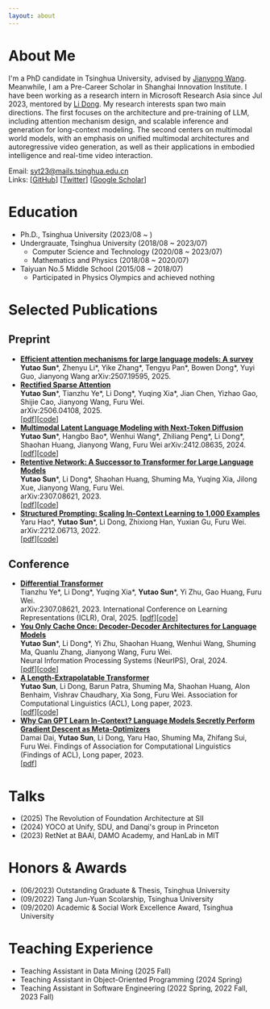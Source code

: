 ```yaml
---
layout: about 
---
```


# About Me
I'm a PhD candidate in Tsinghua University, advised by [Jianyong Wang](http://dbgroup.cs.tsinghua.edu.cn/wangjy/). Meanwhile, I am a Pre-Career Scholar in Shanghai Innovation Institute. I have been working as a research intern in Microsoft Research Asia since Jul 2023, mentored by [Li Dong](http://dong.li/).
My research interests span two main directions. The first focuses on the architecture and pre-training of LLM, including attention mechanism design, and scalable inference and generation for long-context modeling. The second centers on multimodal world models, with an emphasis on unified multimodal architectures and autoregressive video generation, as well as their applications in embodied intelligence and real-time video interaction.

Email: syt23@mails.tsinghua.edu.cn  
Links: \[[GitHub](https://github.com/sunyt32)\] \[[Twitter](https://twitter.com/sunyt_thu)\] \[[Google Scholar](https://scholar.google.com/citations?user=apGDooYAAAAJ&hl=en)\]

# Education
* Ph.D., Tsinghua University (2023/08 ~ )
* Undergrauate, Tsinghua University (2018/08 ~ 2023/07)
  * Computer Science and Technology (2020/08 ~ 2023/07)
  * Mathematics and Physics (2018/08 ~ 2020/07)
* Taiyuan No.5 Middle School (2015/08 ~ 2018/07)
  * Participated in Physics Olympics and achieved nothing


# Selected Publications

## Preprint
* [**Efficient attention mechanisms for large language models: A survey**](https://arxiv.org/pdf/2507.19595.pdf)  
  **Yutao Sun**\*, Zhenyu Li\*, Yike Zhang\*, Tengyu Pan\*, Bowen Dong\*, Yuyi Guo, Jianyong Wang
  arXiv:2507.19595, 2025.  
* [**Rectified Sparse Attention**](https://arxiv.org/pdf/2506.04108.pdf)  
  **Yutao Sun**\*, Tianzhu Ye\*, Li Dong\*, Yuqing Xia\*, Jian Chen, Yizhao Gao, Shijie Cao, Jianyong Wang, Furu Wei.  
  arXiv:2506.04108, 2025.  
  \[[pdf](https://arxiv.org/pdf/2506.04108.pdf)\]\[[code](https://aka.ms/ReSA-LM)\]
* [**Multimodal Latent Language Modeling with Next-Token Diffusion**](https://arxiv.org/pdf/2412.08635.pdf)  
  **Yutao Sun**\*, Hangbo Bao\*, Wenhui Wang\*, Zhiliang Peng\*, Li Dong\*, Shaohan Huang, Jianyong Wang, Furu Wei
  arXiv:2412.08635, 2024.  
  \[[pdf](https://arxiv.org/pdf/2412.08635.pdf)\]\[[code](https://aka.ms/latentlm)\]
* [**Retentive Network: A Successor to Transformer for Large Language Models**](https://arxiv.org/pdf/2307.08621.pdf)  
  **Yutao Sun**\*, Li Dong\*, Shaohan Huang, Shuming Ma, Yuqing Xia, Jilong Xue, Jianyong Wang, Furu Wei.  
  arXiv:2307.08621, 2023.  
  \[[pdf](https://arxiv.org/pdf/2307.08621.pdf)\]\[[code](https://aka.ms/retnet)\]
* [**Structured Prompting: Scaling In-Context Learning to 1,000 Examples**](https://arxiv.org/pdf/2212.06713.pdf)  
  Yaru Hao\*, **Yutao Sun**\*, Li Dong, Zhixiong Han, Yuxian Gu, Furu Wei.  
  arXiv:2212.06713, 2022.  
  \[[pdf](https://arxiv.org/pdf/2212.06713.pdf)\]\[[code](https://github.com/sunyt32/structured-prompting)\]

## Conference
* [**Differential Transformer**](https://arxiv.org/pdf/2410.05258.pdf)  
  Tianzhu Ye\*, Li Dong\*, Yuqing Xia\*, **Yutao Sun**\*, Yi Zhu, Gao Huang, Furu Wei.  
  arXiv:2307.08621, 2023.
  International Conference on Learning Representations (ICLR), Oral, 2025.
  \[[pdf](https://arxiv.org/pdf/2410.05258.pdf)\]\[[code](https://aka.ms/Diff-Transformer)\]
* [**You Only Cache Once: Decoder-Decoder Architectures for Language Models**](https://arxiv.org/pdf/2405.05254.pdf)  
  **Yutao Sun**\*, Li Dong\*, Yi Zhu, Shaohan Huang, Wenhui Wang, Shuming Ma, Quanlu Zhang, Jianyong Wang, Furu Wei.  
  Neural Information Processing Systems (NeurIPS), Oral, 2024.  
  \[[pdf](https://arxiv.org/pdf/2405.05254.pdf)\]\[[code](https://aka.ms/YOCO)\] 
* [**A Length-Extrapolatable Transformer**](https://arxiv.org/pdf/2212.10554.pdf)  
  **Yutao Sun**, Li Dong, Barun Patra, Shuming Ma, Shaohan Huang, Alon Benhaim, Vishrav Chaudhary, Xia Song, Furu Wei.
  Association for Computational Linguistics (ACL), Long paper, 2023.  
  \[[pdf](https://arxiv.org/pdf/2212.10554.pdf)\]\[[code](https://github.com/sunyt32/torchscale)\]
* [**Why Can GPT Learn In-Context? Language Models Secretly Perform Gradient Descent as Meta-Optimizers**](https://arxiv.org/pdf/2212.10559.pdf)  
  Damai Dai, **Yutao Sun**, Li Dong, Yaru Hao, Shuming Ma, Zhifang Sui, Furu Wei.
  Findings of Association for Computational Linguistics (Findings of ACL), Long paper, 2023.  
  \[[pdf](https://arxiv.org/pdf/2212.10559.pdf)\]

# Talks
* (2025) The Revolution of Foundation Architecture at SII
* (2024) YOCO at Unify, SDU, and Danqi's group in Princeton
* (2023) RetNet at BAAI, DAMO Academy, and HanLab in MIT

# Honors & Awards
* (06/2023) Outstanding Graduate & Thesis, Tsinghua University 
* (09/2022) Tang Jun-Yuan Scolarship, Tsinghua University 
* (09/2020) Academic & Social Work Excellence Award, Tsinghua University

# Teaching Experience
* Teaching Assistant in Data Mining (2025 Fall)
* Teaching Assistant in Object-Oriented Programming (2024 Spring)
* Teaching Assistant in Software Engineering (2022 Spring, 2022 Fall, 2023 Fall)